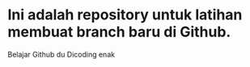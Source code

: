 # Ini adalah repository untuk latihan membuat branch baru di Github.
Belajar Github du Dicoding enak
